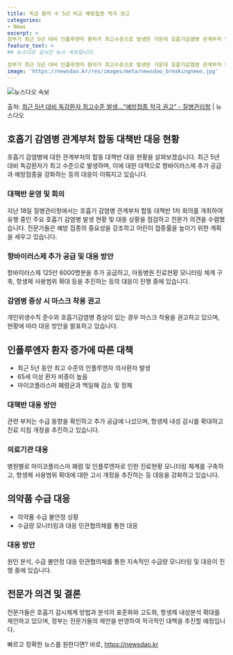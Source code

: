 ```yaml
---
title: 독감 환자 수 5년 비교 예방접종 적극 권고
categories:
- News
excerpt: >
정부가 최근 5년 대비 인플루엔자 환자가 최고수준으로 발생한 가운데 호흡기감염병 관계부처 합동 대책반 운영을…
feature_text: >
## 뉴스다오 실시간 뉴스 속보입니다.

정부가 최근 5년 대비 인플루엔자 환자가 최고수준으로 발생한 가운데 호흡기감염병 관계부처 합동 대책반 운영을…
image: 'https://newsdao.kr/res/images/meta/newsdao_breakingnews.jpg'
---
```


![뉴스다오 속보](https://newsdao.kr/res/images/meta/newsdao_breakingnews.jpg)

<p>출처: <a href="https://newsdao.kr/2831" rel="dofollow">최근 5년 대비 독감환자 최고수준 발생…“예방접종 적극 권고”   - 질병관리청</a> | 뉴스다오</p>

<h2 data-ke-size="size26">호흡기 감염병 관계부처 합동 대책반 대응 현황</h2>
<p data-ke-size="size16">호흡기 감염병에 대한 관계부처의 합동 대책반 대응 현황을 살펴보겠습니다. 최근 5년 대비 독감환자가 최고 수준으로 발생하며, 이에 대한 대책으로 항바이러스제 추가 공급과 예방접종을 강화하는 등의 대응이 이뤄지고 있습니다.</p>

<h3><b>대책반 운영 및 회의</b></h3>
<p data-ke-size="size16">지난 18일 질병관리청에서는 호흡기 감염병 관계부처 합동 대책반 1차 회의를 개최하여 유행 중인 주요 호흡기 감염병 발생 현황 및 대응 상황을 점검하고 전문가 의견을 수렴했습니다. 전문가들은 예방 접종의 중요성을 강조하고 어린이 접종률을 높이기 위한 계획을 세우고 있습니다.</p>

<h3><b>항바이러스제 추가 공급 및 대응 방안</b></h3>
<p data-ke-size="size16">항바이러스제 125만 6000명분을 추가 공급하고, 아동병원 진료현황 모니터링 체계 구축, 항생제 사용범위 확대 등을 추진하는 등의 대응이 진행 중에 있습니다.</p>

<h3><b>감염병 증상 시 마스크 착용 권고</b></h3>
<p data-ke-size="size16">개인위생수칙 준수와 호흡기감염병 증상이 있는 경우 마스크 착용을 권고하고 있으며, 현황에 따라 대응 방안을 발표하고 있습니다.</p>

<h2 data-ke-size="size26">인플루엔자 환자 증가에 따른 대책</h2>
<ul>
    <li>최근 5년 동안 최고 수준의 인플루엔자 의사환자 발생</li>
    <li>65세 이상 환자 비중이 높음</li>
    <li>마이코플라스마 폐렴균과 백일해 감소 및 정체</li>
</ul>

<h3><b>대책반 대응 방안</b></h3>
<p data-ke-size="size16">관련 부처는 수급 동향을 확인하고 추가 공급에 나섰으며, 항생제 내성 감시를 확대하고 진료 지침 개정을 추진하고 있습니다.</p>

<h3><b>의료기관 대응</b></h3>
<p data-ke-size="size16">병원별로 마이코플라스마 폐렴 및 인플루엔자로 인한 진료현황 모니터링 체계를 구축하고, 항생제 사용범위 확대에 대한 고시 개정을 추진하는 등 대응을 강화하고 있습니다.</p>

<h2 data-ke-size="size26">의약품 수급 대응</h2>
<ul>
    <li>의약품 수급 불안정 상황</li>
    <li>수급량 모니터링과 대응 민관협의체를 통한 대응</li>
</ul>

<h3><b>대응 방안</b></h3>
<p data-ke-size="size16">원인 분석, 수급 불안정 대응 민관협의체를 통한 지속적인 수급량 모니터링 및 대응이 진행 중에 있습니다.</p>

<h2 data-ke-size="size26">전문가 의견 및 결론</h2>
<p data-ke-size="size16">전문가들은 호흡기 감시체계 방법과 분석의 표준화와 고도화, 항생제 내성분석 확대를 제언하고 있으며, 정부는 전문가들의 제언을 반영하여 적극적인 대책을 추진할 예정입니다.</p> 

빠르고 정확한 뉴스를 원한다면? 바로, <a href="https://newsdao.kr" rel="dofollow">https://newsdao.kr</a>


    
